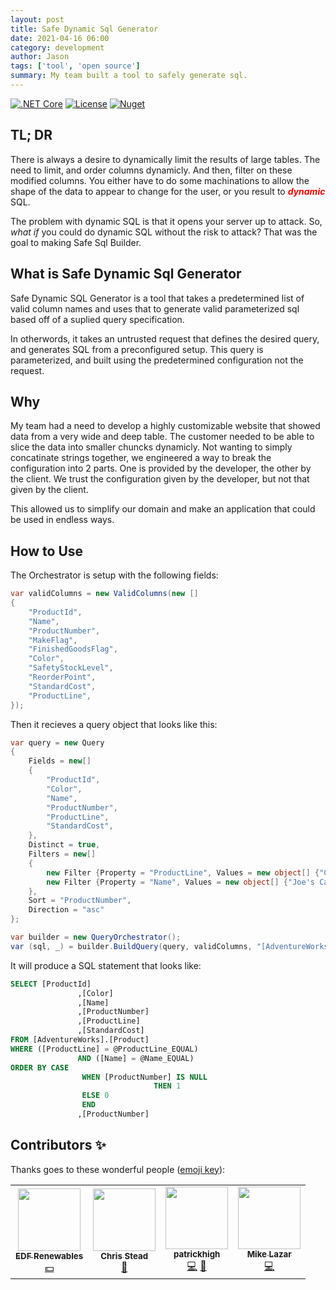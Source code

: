 ```yaml
---
layout: post
title: Safe Dynamic Sql Generator
date: 2021-04-16 06:00
category: development
author: Jason
tags: ['tool', 'open source']
summary: My team built a tool to safely generate sql.
---
```


[![.NET Core](https://github.com/jason-kerney/SafeSqlBuilder/workflows/.NET%20Core/badge.svg)](https://github.com/jason-kerney/SafeSqlBuilder)
[![License](https://img.shields.io/github/license/jason-kerney/SafeSqlBuilder)](https://github.com/jason-kerney/SafeSqlBuilder/blob/main/LICENSE)
[![Nuget](https://img.shields.io/nuget/v/safe-dynamic-sql-generator.svg)](https://www.nuget.org/packages/safe-dynamic-sql-generator/)

## TL; DR

There is always a desire to dynamically limit the results of large tables. The need to limit, and order columns dynamicly. And then, filter on these modified columns. You either have to do some machinations to allow the shape of the data to appear to change for the user, or you result to **_<span style="color: red;">dynamic</span>_** SQL.

The problem with dynamic SQL is that it opens your server up to attack. So, _what if_ you could do dynamic SQL without the risk to attack? That was the goal to making Safe Sql Builder.

## What is Safe Dynamic Sql Generator

Safe Dynamic SQL Generator is a tool that takes a predetermined list of valid column names and uses that to generate valid parameterized sql based off of a suplied query specification.

In otherwords, it takes an untrusted request that defines the desired query, and generates SQL from a preconfigured setup. This query is parameterized, and built using the predetermined configuration not the request.

## Why

My team had a need to develop a highly customizable website that showed data from a very wide and deep table. The customer needed to be able to slice the data into smaller chuncks dynamicly. Not wanting to simply concatinate strings together, we engineered a way to break the configuration into 2 parts. One is provided by the developer, the other by the client. We trust the configuration given by the developer, but not that given by the client.

This allowed us to simplify our domain and make an application that could be used in endless ways.

## How to Use

The Orchestrator is setup with the following fields:

```C#
var validColumns = new ValidColumns(new []
{
    "ProductId",
    "Name",
    "ProductNumber",
    "MakeFlag",
    "FinishedGoodsFlag",
    "Color",
    "SafetyStockLevel",
    "ReorderPoint",
    "StandardCost",
    "ProductLine",
});
```

Then it recieves a query object that looks like this:

```C#
var query = new Query
{
    Fields = new[]
    {
        "ProductId",
        "Color",
        "Name",
        "ProductNumber",
        "ProductLine",
        "StandardCost",
    },
    Distinct = true,
    Filters = new[]
    {
        new Filter {Property = "ProductLine", Values = new object[] {"Canceled"}},
        new Filter {Property = "Name", Values = new object[] {"Joe's Car"}},
    },
    Sort = "ProductNumber",
    Direction = "asc"
};

var builder = new QueryOrchestrator();
var (sql, _) = builder.BuildQuery(query, validColumns, "[AdventureWorks].[Product]");
```

It will produce a SQL statement that looks like:

```SQL
SELECT [ProductId]
               ,[Color]
               ,[Name]
               ,[ProductNumber]
               ,[ProductLine]
               ,[StandardCost]
FROM [AdventureWorks].[Product]
WHERE ([ProductLine] = @ProductLine_EQUAL)
               AND ([Name] = @Name_EQUAL)
ORDER BY CASE
                WHEN [ProductNumber] IS NULL
                                THEN 1
                ELSE 0
                END
               ,[ProductNumber]
```

## Contributors ✨

Thanks goes to these wonderful people ([emoji key](https://allcontributors.org/docs/en/emoji-key)):

<!-- ALL-CONTRIBUTORS-LIST:START - Do not remove or modify this section -->
<!-- prettier-ignore-start -->
<!-- markdownlint-disable -->
<table>
  <tr>
    <td align="center"><a href="https://github.com/edf-re"><img src="https://avatars.githubusercontent.com/u/13739273?v=4?s=100" width="100px;" alt=""/><br /><sub><b>EDF Renewables</b></sub></a><br /><a href="#financial-edf-re" title="Financial">💵</a></td>
    <td align="center"><a href="http://www.chrisstead.net/"><img src="https://avatars.githubusercontent.com/u/4184510?v=4?s=100" width="100px;" alt=""/><br /><sub><b>Chris Stead</b></sub></a><br /><a href="#ideas-cmstead" title="Ideas, Planning, & Feedback">🤔</a></td>
    <td align="center"><a href="https://github.com/patrickhigh"><img src="https://avatars.githubusercontent.com/u/45110206?v=4?s=100" width="100px;" alt=""/><br /><sub><b>patrickhigh</b></sub></a><br /><a href="https://github.com/jason-kerney/SafeSqlBuilder/commits?author=patrickhigh" title="Code">💻</a> <a href="#ideas-patrickhigh" title="Ideas, Planning, & Feedback">🤔</a></td>
    <td align="center"><a href="https://github.com/seventumbles"><img src="https://avatars.githubusercontent.com/u/1326703?v=4?s=100" width="100px;" alt=""/><br /><sub><b>Mike Lazar</b></sub></a><br /><a href="https://github.com/jason-kerney/SafeSqlBuilder/commits?author=seventumbles" title="Code">💻</a></td>
  </tr>
</table>

<!-- markdownlint-restore -->
<!-- prettier-ignore-end -->

<!-- ALL-CONTRIBUTORS-LIST:END -->

